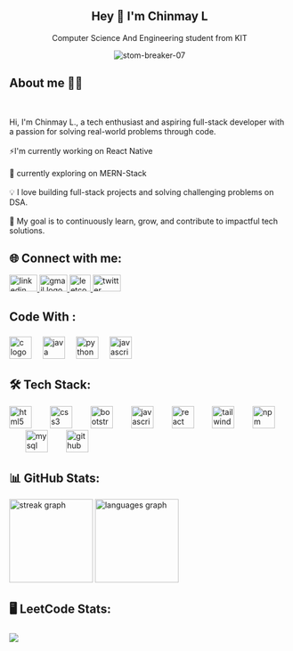 <h2 align="center">Hey 👋 I'm Chinmay L</h2>

<p align="center">Computer Science And Engineering student from KIT</p>

<p align="center"> <img src="https://komarev.com/ghpvc/?username=stom-breaker-07&label=Profile%20views&color=0e75b6&style=flat" alt="stom-breaker-07" /> </p>

<h2 align="left">About me 👨‍💻</h2>



<br clear="both">

<p align="left">Hi, I'm Chinmay L., a tech enthusiast and aspiring full-stack developer with a passion for solving real-world problems through code.<br><br>⚡I'm currently working on React Native <br><br>🔭  currently exploring on MERN-Stack<br><br>💡 I love building full-stack projects and solving challenging problems on DSA.<br><br>🎯 My goal is to continuously learn, grow, and contribute to impactful tech solutions.</p>



<h2 align="left">🌐 Connect with me:</h2>



<div align="left">
  <a href="https://www.linkedin.com/in/chinmay-l-39416125b/" target="_blank">
    <img src="https://raw.githubusercontent.com/maurodesouza/profile-readme-generator/master/src/assets/icons/social/linkedin/default.svg" width="50" height="30" alt="linkedin logo"  />
  </a>
  <a href="mailto:chinmay.l10m8@gmail.com" target="_blank">
    <img src="https://raw.githubusercontent.com/maurodesouza/profile-readme-generator/master/src/assets/icons/social/gmail/default.svg" width="50" height="30" alt="gmail logo"  />
  </a>
  <a href="https://leetcode.com/u/user8688F/" target="_blank">
    <img src="https://upload.wikimedia.org/wikipedia/commons/1/19/LeetCode_logo_black.png" width="38" height="30" alt="leetcode logo" />
</a>
  <a href="https://x.com/Chinmay_Shetty7" target="_blank">
    <img src="https://raw.githubusercontent.com/maurodesouza/profile-readme-generator/master/src/assets/icons/social/twitter/default.svg" width="50" height="30" alt="twitter logo"  />
  </a>
</div>

###

<h2 align="left">Code With :</h2>

###

<div align="left">
  <img src="https://cdn.jsdelivr.net/gh/devicons/devicon/icons/c/c-original.svg" height="40" alt="c logo"  />
  <img width="12" />
  <img src="https://cdn.jsdelivr.net/gh/devicons/devicon/icons/java/java-original-wordmark.svg" height="40" alt="java logo"  />
  <img width="12" />
  <img src="https://cdn.jsdelivr.net/gh/devicons/devicon/icons/python/python-original.svg" height="40" alt="python logo"  />
  <img width="12" />
  <img src="https://cdn.jsdelivr.net/gh/devicons/devicon/icons/javascript/javascript-original.svg" height="40" alt="javascript logo"  />
</div>



<h2 align="left">🛠️ Tech Stack:</h2>



<div align="left">
  <img src="https://cdn.jsdelivr.net/gh/devicons/devicon/icons/html5/html5-original.svg" height="40" alt="html5 logo"  />
  <img width="25" />
  <img src="https://cdn.jsdelivr.net/gh/devicons/devicon/icons/css3/css3-original.svg" height="40" alt="css3 logo"  />
  <img width="25" />
  <img src="https://cdn.jsdelivr.net/gh/devicons/devicon/icons/bootstrap/bootstrap-original.svg" height="40" alt="bootstrap logo"  />
  <img width="25" />
  <img src="https://cdn.jsdelivr.net/gh/devicons/devicon/icons/javascript/javascript-original.svg" height="40" alt="javascript logo"  />
  <img width="25" />
  <img src="https://cdn.jsdelivr.net/gh/devicons/devicon/icons/react/react-original.svg" height="40" alt="react logo"  />
  <img width="25" />
  <img src="https://cdn.jsdelivr.net/gh/devicons/devicon/icons/tailwindcss/tailwindcss-original-wordmark.svg" height="40" alt="tailwindcss logo"  />
  <img width="25" />
  <img src="https://cdn.jsdelivr.net/gh/devicons/devicon/icons/npm/npm-original-wordmark.svg" height="40" alt="npm logo"  />
  <img width="25" />
  <img src="https://cdn.jsdelivr.net/gh/devicons/devicon/icons/mysql/mysql-original.svg" height="40" alt="mysql logo"  />
  <img width="25" />
  <img src="https://cdn.jsdelivr.net/gh/devicons/devicon/icons/github/github-original.svg" height="40" alt="github logo"  />
</div>



<h2 align="left">📊 GitHub Stats:</h2>



<div align="left">
  <img src="https://streak-stats.demolab.com?user=stom-breaker-07&locale=en&mode=daily&theme=dark&hide_border=false&border_radius=5&order=3" height="150" alt="streak graph"  />
  <img src="https://github-readme-stats.vercel.app/api/top-langs?username=stom-breaker-07&locale=en&hide_title=true&layout=compact&card_width=320&langs_count=5&theme=tokyonight&hide_border=true&order=2" height="150" alt="languages graph"  />
</div>



<h2 align="left">🖥️ LeetCode Stats:</h2>

###
<div align="left">
  <img src="https://leetcard.jacoblin.cool/user8688F?ext=heatmap" >
  


